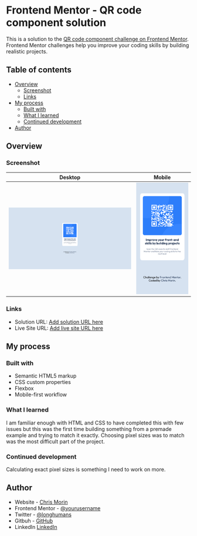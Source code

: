 # Frontend Mentor - QR code component solution

This is a solution to the [QR code component challenge on Frontend Mentor](https://www.frontendmentor.io/challenges/qr-code-component-iux_sIO_H). Frontend Mentor challenges help you improve your coding skills by building realistic projects. 

## Table of contents

- [Overview](#overview)
  - [Screenshot](#screenshot)
  - [Links](#links)
- [My process](#my-process)
  - [Built with](#built-with)
  - [What I learned](#what-i-learned)
  - [Continued development](#continued-development)
- [Author](#author)

## Overview

### Screenshot


Desktop            |  Mobile
:-------------------------:|:-------------------------:
<img src="./images/desktop_screenshot.png" alt="MOBILE" width="500"/>  |  <img src="./images/mobile_screenshot.png" alt="MOBILE" width="200"/>



### Links

- Solution URL: [Add solution URL here](https://your-solution-url.com)
- Live Site URL: [Add live site URL here](https://your-live-site-url.com)

## My process

### Built with

- Semantic HTML5 markup
- CSS custom properties
- Flexbox
- Mobile-first workflow

### What I learned

I am familiar enough with HTML and CSS to have completed this with few issues but this was the first time building something from a premade example and trying to match it exactly. Choosing pixel sizes was to match was the most difficult part of the project.

### Continued development

Calculating exact pixel sizes is something I need to work on more.

## Author

- Website - [Chris Morin](https://chrismorin.netlify.app/)
- Frontend Mentor - [@yourusername](https://www.frontendmentor.io/profile/yourusername)
- Twitter - [@longhumans](https://twitter.com/longhumans)
- Gitbuh - [GitHub](https://github.com/christophermorin)
- LinkedIn [LinkedIn](https://www.linkedin.com/in/chrisjmorin/)

